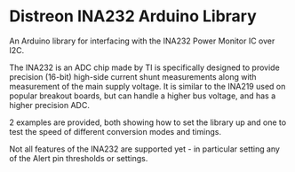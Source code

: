 # Distreon INA232 Arduino Library

An Arduino library for interfacing with the INA232 Power Monitor IC over I2C.

The INA232 is an ADC chip made by TI is specifically designed to provide precision (16-bit) high-side current shunt measurements along with measurement of the main supply voltage. It is similar to the INA219 used on popular breakout boards, but can handle a higher bus voltage, and has a higher precision ADC.

2 examples are provided, both showing how to set the library up and one to test the speed of different conversion modes and timings.

Not all features of the INA232 are supported yet - in particular setting any of the Alert pin thresholds or settings.
